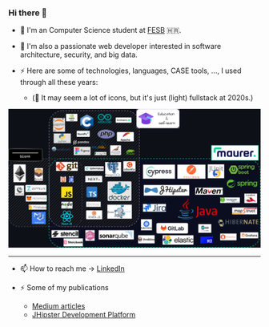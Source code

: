### Hi there 👋

- 🔭 I'm an Computer Science student at [FESB](https://www.fesb.unist.hr/) 🇭🇷.
- 🌱 I'm also a passionate web developer interested in software architecture, security, and big data.

- ⚡ Here are some of technologies, languages, CASE tools, ..., I used through all these years:
  - (🤔 It may seem a lot of icons, but it's just (light) fullstack at 2020s.)

![techStack](./assets/techStack.png)


---

- 📫 How to reach me -> [LinkedIn](https://www.linkedin.com/in/netz00/)

- ⚡ Some of my publications
  - [Medium articles](https://medium.com/@Netz00/lists)
  - [JHipster Development Platform](https://www.linkedin.com/feed/update/urn:li:activity:7009201829204889601?utm_source=share&utm_medium=member_desktop)

<!--
**Netz00/Netz00** is a ✨ _special_ ✨ repository because its `README.md` (this file) appears on your GitHub profile.

Here are some ideas to get you started:

- 🔭 I’m currently working on ...
- 🌱 I’m currently learning ...
- 👯 I’m looking to collaborate on ...
- 🤔 I’m looking for help with ...
- 💬 Ask me about ...


- 😄 Pronouns: ...
- ⚡ Fun fact: ...
-->
